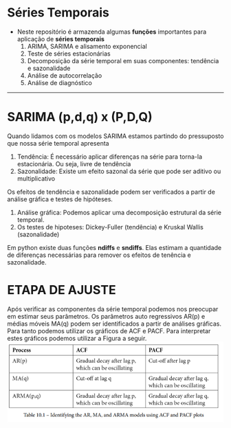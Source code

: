 # Séries Temporais

- Neste repositório é armazenda algumas **funções** importantes para aplicação de **séries temporais**
  1. ARIMA, SARIMA e alisamento exponencial
  2. Teste de séries estacionárias
  3. Decomposição da série temporal em suas componentes: tendência e sazonalidade
  4. Análise de autocorrelação
  5. Análise de diagnóstico
---
# SARIMA (p,d,q) x (P,D,Q)

Quando lidamos com os modelos SARIMA estamos partindo do pressuposto que nossa série temporal apresenta
  1. Tendência: É necessário aplicar diferenças na série para torna-la estacionária. Ou seja, livre de tendência
  2. Sazonalidade: Existe um efeito sazonal da série que pode ser aditivo ou multiplicativo
  
Os efeitos de tendência e sazonalidade podem ser verificados a partir de análise gráfica e testes de hipóteses.
  1. Análise gráfica: Podemos aplicar uma decomposição estrutural da série temporal.
  2. Os testes de hipoteses: Dickey-Fuller (tendência) e Kruskal Wallis (sazonalidade)
  
  Em python existe duas funções **ndiffs** e **sndiffs**. Elas estimam a quantidade de diferenças necessárias para remover os efeitos de tenência e sazonalidade.
  
  # ETAPA DE AJUSTE
  
  Após verificar as componentes da série temporal podemos nos preocupar em estimar seus parâmetros. Os parâmetros auto regressivos AR(p) e médias móveis MA(q) podem
  ser identificados a partir de  análises gráficas. Para tanto podemos utilizar os gráficos de ACF e PACF. Para interpretar estes gráficos podemos utilizar a Figura a seguir.
![(1-3) Curriculo_saul_dnc.jpg](https://github.com/StunKnife/Time_Series/blob/main/guia_PACF_ACF.png)

  
  
